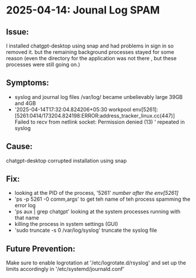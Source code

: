 # 2025-04-14: Jounal Log SPAM

## Issue:

I installed chatgpt-desktop using snap and had problems in sign in so removed it. but the remaining background processes stayed for some reason (even the directory for the application was not there , but these processes were still going on.)

## Symptoms:
- syslog and journal log files /var/log/ became unbelievably large 39GB and 4GB
- '2025-04-14T17:32:04.824206+05:30 workpool env[5261]: [5261:0414/173204.824198:ERROR:address_tracker_linux.cc(447)] Failed to recv from netlink socket: Permission denied (13) ' repeated in syslog

## Cause:
chatgpt-desktop corrupted installation using snap

## Fix:
- looking at the PID of the process, '5261' *number after the env[5261]*
- 'ps -p 5261 -0 comm,args' to get teh name of teh process spamming the error log
- 'ps aux | grep chatgpt' looking at the system processes running with that name
- killing the process in system settings (GUI)
- 'sudo truncate -s 0 /var/log/syslog' truncate the syslog file

## Future Prevention:
Make sure to enable logrotation at '/etc/logrotate.d/rsyslog' and set up the limits accordingly in '/etc/systemd/journald.conf'
